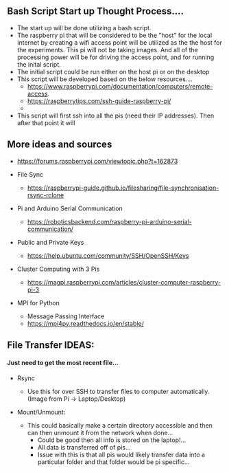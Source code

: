 ## Bash Script Start up Thought Process....
* The start up will be done utilizing a bash script.
* The raspberry pi that will be considered to be the "host" for the local internet by creating a wifi access point will be utilized as the the host for the experiments. This pi will not be taking images. And all of the processing power will be for driving the access point, and for running the inital script.
* The initial script could be run either on the host pi or on the desktop
* This script will be developed based on the below resources....
   * https://www.raspberrypi.com/documentation/computers/remote-access.
   * https://raspberrytips.com/ssh-guide-raspberry-pi/
   * 
* This script will first ssh into all the pis (need their IP addresses). Then after that point it will 

## More ideas and sources
* https://forums.raspberrypi.com/viewtopic.php?t=162873
* File Sync
    * https://raspberrypi-guide.github.io/filesharing/file-synchronisation-rsync-rclone
* Pi and Arduino Serial Communication
    * https://roboticsbackend.com/raspberry-pi-arduino-serial-communication/

* Public and Private Keys
    * https://help.ubuntu.com/community/SSH/OpenSSH/Keys

* Cluster Computing with 3 Pis
    * https://magpi.raspberrypi.com/articles/cluster-computer-raspberry-pi-3

* MPI for Python
    * Message Passing Interface 
    * https://mpi4py.readthedocs.io/en/stable/


## File Transfer IDEAS:
#### Just need to get the most recent file...
#### 
* Rsync
    * Use this for over SSH  to transfer files to computer automatically. (Image from Pi -> Laptop/Desktop)


* Mount/Unmount:
    * This could basically make a certain directory accessible and then can then unmount it from the network when done...
        * Could be good then all info is stored on the laptop!...
        * All data is transferred off of pis...
        * Issue with this is that all pis would likely transfer data into a particular folder and that folder would be pi specific...



<!-- * Wireless Communication Between Raspberry Pi and Your Computer
    * https://spin.atomicobject.com/2013/04/22/raspberry-pi-wireless-communication/ -->


